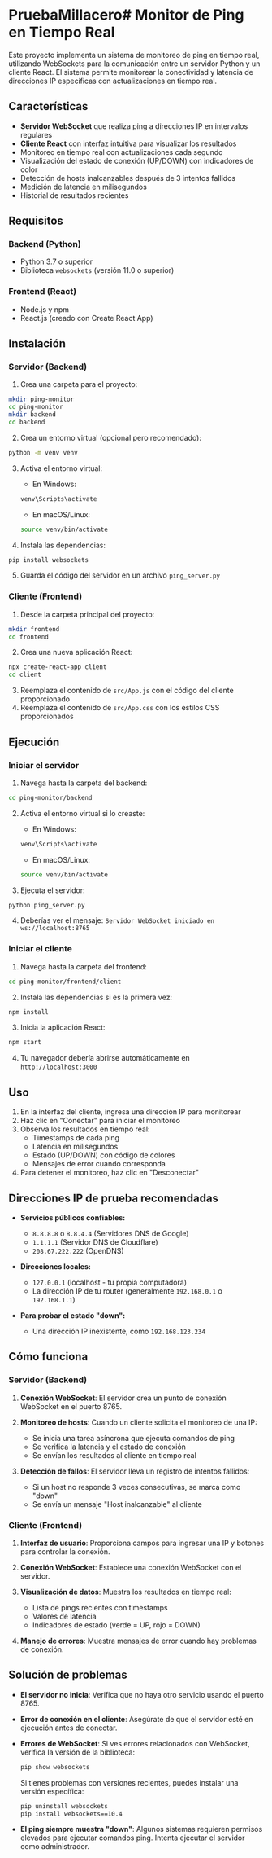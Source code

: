 # PruebaMillacero# Monitor de Ping en Tiempo Real

Este proyecto implementa un sistema de monitoreo de ping en tiempo real, utilizando WebSockets para la comunicación entre un servidor Python y un cliente React. El sistema permite monitorear la conectividad y latencia de direcciones IP específicas con actualizaciones en tiempo real.

## Características

- **Servidor WebSocket** que realiza ping a direcciones IP en intervalos regulares
- **Cliente React** con interfaz intuitiva para visualizar los resultados
- Monitoreo en tiempo real con actualizaciones cada segundo
- Visualización del estado de conexión (UP/DOWN) con indicadores de color
- Detección de hosts inalcanzables después de 3 intentos fallidos
- Medición de latencia en milisegundos
- Historial de resultados recientes

## Requisitos

### Backend (Python)
- Python 3.7 o superior
- Biblioteca `websockets` (versión 11.0 o superior)

### Frontend (React)
- Node.js y npm
- React.js (creado con Create React App)

## Instalación

### Servidor (Backend)

1. Crea una carpeta para el proyecto:
```bash
mkdir ping-monitor
cd ping-monitor
mkdir backend
cd backend
```

2. Crea un entorno virtual (opcional pero recomendado):
```bash
python -m venv venv
```

3. Activa el entorno virtual:
   - En Windows:
   ```bash
   venv\Scripts\activate
   ```
   - En macOS/Linux:
   ```bash
   source venv/bin/activate
   ```

4. Instala las dependencias:
```bash
pip install websockets
```

5. Guarda el código del servidor en un archivo `ping_server.py`

### Cliente (Frontend)

1. Desde la carpeta principal del proyecto:
```bash
mkdir frontend
cd frontend
```

2. Crea una nueva aplicación React:
```bash
npx create-react-app client
cd client
```

3. Reemplaza el contenido de `src/App.js` con el código del cliente proporcionado
4. Reemplaza el contenido de `src/App.css` con los estilos CSS proporcionados

## Ejecución

### Iniciar el servidor

1. Navega hasta la carpeta del backend:
```bash
cd ping-monitor/backend
```

2. Activa el entorno virtual si lo creaste:
   - En Windows:
   ```bash
   venv\Scripts\activate
   ```
   - En macOS/Linux:
   ```bash
   source venv/bin/activate
   ```

3. Ejecuta el servidor:
```bash
python ping_server.py
```

4. Deberías ver el mensaje: `Servidor WebSocket iniciado en ws://localhost:8765`

### Iniciar el cliente

1. Navega hasta la carpeta del frontend:
```bash
cd ping-monitor/frontend/client
```

2. Instala las dependencias si es la primera vez:
```bash
npm install
```

3. Inicia la aplicación React:
```bash
npm start
```

4. Tu navegador debería abrirse automáticamente en `http://localhost:3000`

## Uso

1. En la interfaz del cliente, ingresa una dirección IP para monitorear
2. Haz clic en "Conectar" para iniciar el monitoreo
3. Observa los resultados en tiempo real:
   - Timestamps de cada ping
   - Latencia en milisegundos
   - Estado (UP/DOWN) con código de colores
   - Mensajes de error cuando corresponda
4. Para detener el monitoreo, haz clic en "Desconectar"

## Direcciones IP de prueba recomendadas

- **Servicios públicos confiables:**
  - `8.8.8.8` o `8.8.4.4` (Servidores DNS de Google)
  - `1.1.1.1` (Servidor DNS de Cloudflare)
  - `208.67.222.222` (OpenDNS)

- **Direcciones locales:**
  - `127.0.0.1` (localhost - tu propia computadora)
  - La dirección IP de tu router (generalmente `192.168.0.1` o `192.168.1.1`)

- **Para probar el estado "down":**
  - Una dirección IP inexistente, como `192.168.123.234`

## Cómo funciona

### Servidor (Backend)

1. **Conexión WebSocket**: El servidor crea un punto de conexión WebSocket en el puerto 8765.
   
2. **Monitoreo de hosts**: Cuando un cliente solicita el monitoreo de una IP:
   - Se inicia una tarea asíncrona que ejecuta comandos de ping
   - Se verifica la latencia y el estado de conexión
   - Se envían los resultados al cliente en tiempo real
   
3. **Detección de fallos**: El servidor lleva un registro de intentos fallidos:
   - Si un host no responde 3 veces consecutivas, se marca como "down"
   - Se envía un mensaje "Host inalcanzable" al cliente

### Cliente (Frontend)

1. **Interfaz de usuario**: Proporciona campos para ingresar una IP y botones para controlar la conexión.
   
2. **Conexión WebSocket**: Establece una conexión WebSocket con el servidor.
   
3. **Visualización de datos**: Muestra los resultados en tiempo real:
   - Lista de pings recientes con timestamps
   - Valores de latencia
   - Indicadores de estado (verde = UP, rojo = DOWN)
   
4. **Manejo de errores**: Muestra mensajes de error cuando hay problemas de conexión.

## Solución de problemas

- **El servidor no inicia**: Verifica que no haya otro servicio usando el puerto 8765.
  
- **Error de conexión en el cliente**: Asegúrate de que el servidor esté en ejecución antes de conectar.
  
- **Errores de WebSocket**: Si ves errores relacionados con WebSocket, verifica la versión de la biblioteca:
  ```bash
  pip show websockets
  ```
  
  Si tienes problemas con versiones recientes, puedes instalar una versión específica:
  ```bash
  pip uninstall websockets
  pip install websockets==10.4
  ```

- **El ping siempre muestra "down"**: Algunos sistemas requieren permisos elevados para ejecutar comandos ping. Intenta ejecutar el servidor como administrador.